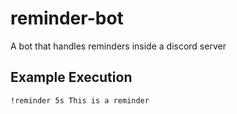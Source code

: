 # reminder-bot

A bot that handles reminders inside a discord server

## Example Execution

```shell
!reminder 5s This is a reminder
```

